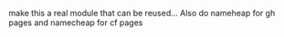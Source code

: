 make this a real module that can be reused...
Also do nameheap for gh pages and namecheap for cf pages

